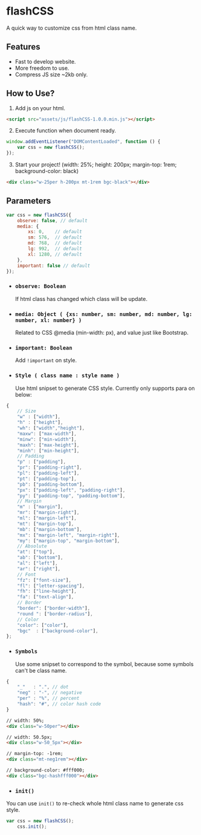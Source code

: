 # flashCSS
A quick way to customize css from html class name.


## Features
- Fast to develop website.
- More freedom to use.
- Compress JS size ~2kb only.

## How to Use?
1. Add js on your html.
```html
<script src="assets/js/flashCSS-1.0.0.min.js"></script>
```

2. Execute function when document ready.
```javascript
window.addEventListener("DOMContentLoaded", function () {
    var css = new flashCSS();
});
```

3. Start your project!
(width: 25%; height: 200px; margin-top: 1rem; background-color: black)
```html
<div class="w-25per h-200px mt-1rem bgc-black"></div>
```

## Parameters
```javascript
var css = new flashCSS({
    observe: false, // default
    media: {
        xs: 0,    // default
        sm: 576,  // default
        md: 768,  // default
        lg: 992,  // default
        xl: 1280, // default
    },
    important: false // default
});
```
- ### `observe: Boolean` ###
	If html class has changed which class will be update.

- ### `media: Object ( {xs: number, sm: number, md: number, lg: number, xl: number} )` ###
	Related to CSS @media (min-width: px), and value just like Bootstrap.

- ### `important: Boolean` ###
	Add `!important` on style.

- ### `Style ( class name : style name )` ###
	Use html snipset to generate CSS style.
	Currently only supports para on below:
```javascript
{
	// Size
	"w" : ["width"],
	"h" : ["height"],
	"wh": ["width","height"],
	"maxw": ["max-width"],
	"minw": ["min-width"],
	"maxh": ["max-height"],
	"minh": ["min-height"],
	// Padding
	"p" : ["padding"],
	"pr": ["padding-right"],
	"pl": ["padding-left"],
	"pt": ["padding-top"],
	"pb": ["padding-bottom"],
	"px": ["padding-left", "padding-right"],
	"py": ["padding-top", "padding-bottom"],
	// Margin
	"m" : ["margin"],
	"mr": ["margin-right"],
	"ml": ["margin-left"],
	"mt": ["margin-top"],
	"mb": ["margin-bottom"],
	"mx": ["margin-left", "margin-right"],
	"my": ["margin-top", "margin-bottom"],
	// Absolute
	"at": ["top"],
	"ab": ["bottom"],
	"al": ["left"],
	"ar": ["right"],
	// Font
	"fz": ["font-size"],
	"fl": ["letter-spacing"],
	"fh": ["line-height"],
	"fa": ["text-align"],
	// Border
	"border": ["border-width"],
	"round ": ["border-radius"],
	// Color
	"color": ["color"],
	"bgc"  : ["background-color"],
};
```

- ### `Symbols` ###
	Use some snipset to correspond to the symbol, because some symbols can't be class name.
```javascript
{
	"_"   : ".", // dot
	"neg" : "-", // negative
	"per" : "%", // percent
	"hash": "#", // color hash code
}
```
```html
// width: 50%;
<div class="w-50per"></div>

// width: 50.5px;
<div class="w-50_5px"></div>

// margin-top: -1rem;
<div class="mt-neg1rem"></div>

// background-color: #fff000;
<div class="bgc-hashfff000"></div>
```

- ### `init()` ###
You can use `init()` to re-check whole html class name to generate css style.

```javascript
var css = new flashCSS();
    css.init();
```




